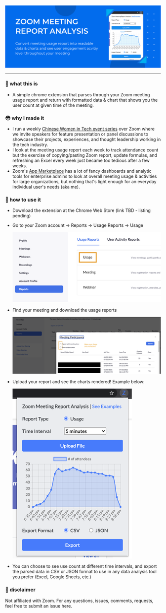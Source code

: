 ![Header](./assets/img/Zoom%20Marquee%20Promo%201400X560.png)

---
### :eyes: what this is
* A simple chrome extension that parses through your Zoom meeting usage report and return with formatted data & chart that shows you the user count at given time of the meeting. 

### :flushed: why I made it

* I run a weekly [Chinese Women in Tech event series](https://www.youtube.com/channel/UCUx6aQyNdef53p1prVerXzA/about) over Zoom where we invite speakers for feature presentation or panel discussions to showcase their projects, experiences, and thought leadership working in the tech industry. 
* I look at the meeting usage report each week to track attendance count but the exercise of copying/pasting Zoom report, update formulas, and refreshing an Excel every week just became too tedious after a few weeks. 
* Zoom's [App Marketplace](https://marketplace.zoom.us/) has a lot of fancy dashboards and analytic tools for enterprise admins to look at overall meeting usage & activities for large organizations, but nothing that's light enough for an everyday individual user's needs (aka me). 

### :rocket: how to use it

* Download the extension at the Chrome Web Store (link TBD - listing pending)
* Go to your Zoom account → Reports → Usage Reports → Usage
  
  ![find report](./assets/screenshot/find_report.png)

* Find your meeting and download the usage reports

  ![find report](./assets/screenshot/download_report.png)

* Upload your report and see the charts rendered! Example below: 
  
  ![example](./assets/screenshot/example.png)

* You can choose to see use count at different time intervals, and export the parsed data in CSV or JSON format to use in any data analysis tool you prefer (Excel, Google Sheets, etc.)

### :bookmark: disclaimer
Not affiliated with Zoom. For any questions, issues, comments, requests, feel free to submit an issue here.